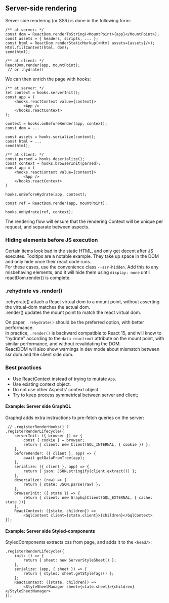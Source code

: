 ## Server-side rendering

Server side rendering (or SSR) is done in the following form:

```tsx
/** at server: */
const dom = ReactDom.renderToString(<MountPoint>{app}</MountPoint>);
const assets = { headers, scripts, ... };
const html = ReactDom.renderStaticMarkup(<Html assets={assets}/>);
Html.fillContent(html, dom);
send(html);

/** at client: */
ReactDom.render(app, mountPoint);
 // or .hydrate()
```

We can then enrich the page with hooks:

```tsx
/** at server: */
let context = hooks.serverInit();
const app = (
	<hooks.reactContext value={context}>
		<App />
	</hooks.reactContext>
);

context = hooks.onBeforeRender(app, context);
const dom = ...

const assets = hooks.serialize(context);
const html = ...
send(html);

/** at client: */
const parsed = hooks.deserialize();
const context = hooks.browserInit(parsed);
const app = (
	<hooks.reactContext value={context}>
		<App />
	</hooks.reactContext>
)

hooks.onBeforeHydrate(app, context);

const ref = ReactDom.render(app, mountPoint);

hooks.onHydrate(ref, context);
```

The rendering flow will ensure that the rendering Context will be unique per request, and separate between aspects.

### Hiding elements before JS execution

Certain items look bad in the static HTML, and only get decent after JS executes. Tooltips are a notable example. They take up space in the DOM and only hide once their react code runs.  
For these cases, use the convenience class `--ssr-hidden`. Add this to any misbehaving elements, and it will hide them using `display: none` until reactDom.render() is complete.

### .rehydrate vs .render()

.rehydrate() attach a React virtual dom to a mount point, without asserting the virtual-dom matches the actual dom.  
.render() updates the mount point to match the react virtual dom.

On paper, `.rehydrate()` should be the preferred option, with better performance.  
In practice, `.render()` is backward compatible to React 15, and will know to "hydrate" according to the `data-reactroot` attribute on the mount point, with similar performance, and without revalidating the DOM.  
ReactDOM will also show warnings in dev mode about mismatch between ssr dom and the client side dom.

### Best practices

- Use ReactContext instead of trying to mutate `App`.
- Use existing context object.
- Do not use other Aspects' context object.
- Try to keep process symmetrical between server and client;

#### Example: Server side GraphQL

Graphql adds extra instructions to pre-fetch queries on the server:

```tsx
 // .registerRenderHooks() ?
.registerRenderLifecycle({
	serverInit: ({ browser }) => {
		const { cookie } = browser;
		return { client: new Client(GQL_INTERNAL, { cookie }) };
	},
	beforeRender: ({ client }, app) => {
		await getDataFromTree(app);
	},
	serialize: ({ client }, app) => {
		return { json: JSON.stringify(client.extract()) };
	},
	deserialize: (raw) => {
		return { state: JSON.parse(raw) };
	},
	browserInit: ({ state }) => {
		return { client: new GraphqlClient(GQL_EXTERNAL, { cache: state })}
	},
	ReactContext: ({state, children}) =>
		<GqlContext client={state.client}>{children}</GqlContext>
});
```

#### Example: Server side Styled-components

StyledComponents extracts css from page, and adds it to the `<head/>`:

```tsx
.registerRenderLifecycle({
	init: () => {
		return { sheet: new ServerStyleSheet() };
	},
	serialize: (app, { sheet }) => {
		return { styles: sheet.getStyleTags() };
	};
	ReactContext: ({state, children}) =>
		<StyleSheetManager sheet={state.sheet}>{children}</StyleSheetManager>
});
```
